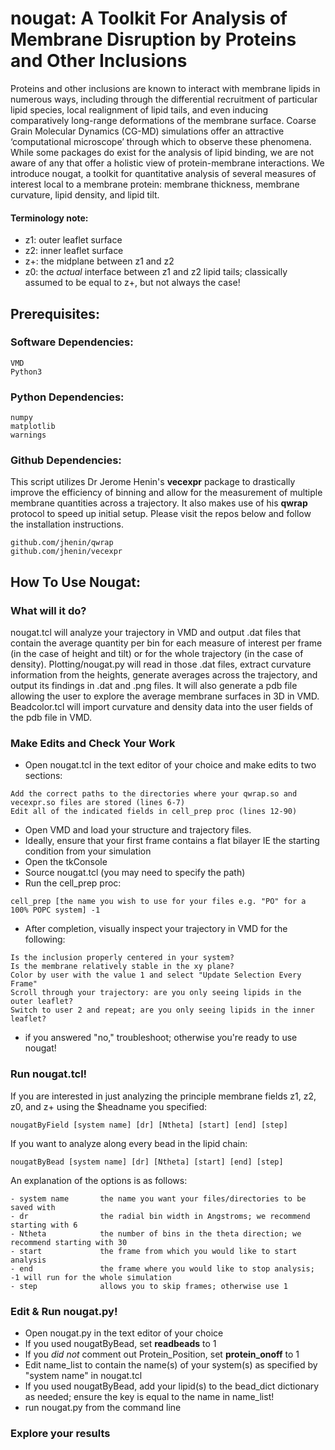 # nougat: A Toolkit For Analysis of Membrane Disruption by Proteins and Other Inclusions

Proteins and other inclusions are known to interact with membrane lipids in numerous ways, including through the differential recruitment of particular lipid species, local realignment of lipid tails, and even inducing comparatively long-range deformations of the membrane surface. Coarse Grain Molecular Dynamics (CG-MD) simulations offer an attractive ‘computational microscope’ through which to observe these phenomena. While some packages do exist for the analysis of lipid binding, we are not aware of any that offer a holistic view of protein-membrane interactions. We introduce nougat, a toolkit for quantitative analysis of several measures of interest local to a membrane protein: membrane thickness, membrane curvature, lipid density, and lipid tilt.

#### Terminology note:
- z1: outer leaflet surface
- z2: inner leaflet surface
- z+: the midplane between z1 and z2
- z0: the _actual_ interface between z1 and z2 lipid tails; classically assumed to be equal to z+, but not always the case!

## Prerequisites:

### Software Dependencies:
```
VMD
Python3
```

### Python Dependencies:
```
numpy
matplotlib
warnings
```

### Github Dependencies:
This script utilizes Dr Jerome Henin's **vecexpr** package to drastically improve the efficiency of binning and allow for the measurement of multiple membrane quantities across a trajectory. It also makes use of his **qwrap** protocol to speed up initial setup. Please visit the repos below and follow the installation instructions.
```
github.com/jhenin/qwrap
github.com/jhenin/vecexpr
```

## How To Use Nougat:
### What will it do?
nougat.tcl will analyze your trajectory in VMD and output .dat files that contain the average quantity per bin for each measure of interest per frame (in the case of height and tilt) or for the whole trajectory (in the case of density). Plotting/nougat.py will read in those .dat files, extract curvature information from the heights, generate averages across the trajectory, and output its findings in .dat and .png files. It will also generate a pdb file allowing the user to explore the average membrane surfaces in 3D in VMD. Beadcolor.tcl will import curvature and density data into the user fields of the pdb file in VMD.

### Make Edits and Check Your Work
- Open nougat.tcl in the text editor of your choice and make edits to two sections:
```
Add the correct paths to the directories where your qwrap.so and vecexpr.so files are stored (lines 6-7)
Edit all of the indicated fields in cell_prep proc (lines 12-90)
```
- Open VMD and load your structure and trajectory files. 
- Ideally, ensure that your first frame contains a flat bilayer IE the starting condition from your simulation
- Open the tkConsole
- Source nougat.tcl (you may need to specify the path)
- Run the cell_prep proc:
```
cell_prep [the name you wish to use for your files e.g. "PO" for a 100% POPC system] -1
```
- After completion, visually inspect your trajectory in VMD for the following:
```
Is the inclusion properly centered in your system?
Is the membrane relatively stable in the xy plane?
Color by user with the value 1 and select "Update Selection Every Frame"
Scroll through your trajectory: are you only seeing lipids in the outer leaflet?
Switch to user 2 and repeat; are you only seeing lipids in the inner leaflet?
```
- if you answered "no," troubleshoot; otherwise you're ready to use nougat!

### Run nougat.tcl!
If you are interested in just analyzing the principle membrane fields z1, z2, z0, and z+ using the $headname you specified:
```
nougatByField [system name] [dr] [Ntheta] [start] [end] [step]
```
If you want to analyze along every bead in the lipid chain:
```
nougatByBead [system name] [dr] [Ntheta] [start] [end] [step]
```
An explanation of the options is as follows:
```
- system name       the name you want your files/directories to be saved with
- dr                the radial bin width in Angstroms; we recommend starting with 6
- Ntheta            the number of bins in the theta direction; we recommend starting with 30
- start             the frame from which you would like to start analysis
- end               the frame where you would like to stop analysis; -1 will run for the whole simulation
- step              allows you to skip frames; otherwise use 1
```

### Edit & Run nougat.py!
- Open nougat.py in the text editor of your choice
- If you used nougatByBead, set **readbeads** to 1
- If you _did not_ comment out Protein_Position, set **protein_onoff** to 1
- Edit name_list to contain the name(s) of your system(s) as specified by "system name" in nougat.tcl
- If you used nougatByBead, add your lipid(s) to the bead_dict dictionary as needed; ensure the key is equal to the name in name_list!
- run nougat.py from the command line

### Explore your results

